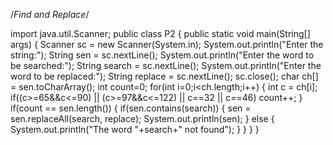 /*Find and Replace*/


import java.util.Scanner;
public class P2 {
	public static void main(String[] args) {
		Scanner sc = new Scanner(System.in);
		System.out.println("Enter the string:");
		String sen = sc.nextLine();
		System.out.println("Enter the word to be searched:");
		String search = sc.nextLine();
		System.out.println("Enter the word to be replaced:");
		String replace = sc.nextLine();
		sc.close();
		char ch[] = sen.toCharArray();
		int count=0;
		for(int i=0;i<ch.length;i++)
		{
			int c = ch[i];
			if((c>=65&&c<=90) || (c>=97&&c<=122) || c==32 || c==46)
				count++;
		}
		if(count == sen.length())
		{
		if(sen.contains(search))
		{
			sen = sen.replaceAll(search, replace);
			System.out.println(sen);
		}
		else
		{
			System.out.println("The word "+search+" not found");
		}
		}
	}
}
